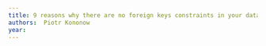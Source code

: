 ```yaml
---
title: 9 reasons why there are no foreign keys constraints in your database (referential integrity checks) - Dataedo Blog
authors:  Piotr Kononow
year: 
---
```


